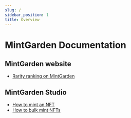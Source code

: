 ```yaml
---
slug: /
sidebar_position: 1
title: Overview
---
```


# MintGarden Documentation

## MintGarden website

* [Rarity ranking on MintGarden](/rarity)

## MintGarden Studio
* [How to mint an NFT](/mintgarden-studio/mint-an-nft)
* [How to bulk mint NFTs](/mintgarden-studio/bulk-mint-nfts)

